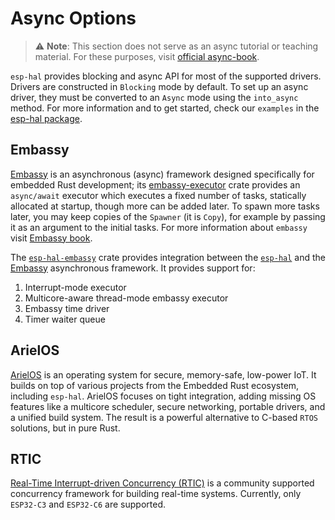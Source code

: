 # Async Options

> ⚠️ **Note**:  This section does not serve as an async tutorial or teaching material. For these purposes, visit [official async-book].

`esp-hal` provides blocking and async API for most of the supported drivers. Drivers are constructed in `Blocking` mode by default. To set up an async driver, they must be converted to an `Async` mode using the `into_async` method. For more information and to get started, check our `examples` in the [esp-hal package].

## Embassy

[Embassy] is an asynchronous (async) framework designed specifically for embedded Rust development; its [embassy-executor] crate provides an `async/await` executor which executes a fixed number of tasks, statically allocated at startup, though more can be added later. To spawn more tasks later, you may keep copies of the `Spawner` (it is `Copy`), for example by passing it as an argument to the initial tasks. For more information about `embassy` visit [Embassy book].

The [`esp-hal-embassy`][esp-hal-embassy] crate provides integration between the [`esp-hal`][esp-hal] and the [Embassy] asynchronous framework. It provides support for:

1. Interrupt-mode executor
2. Multicore-aware thread-mode embassy executor
3. Embassy time driver
4. Timer waiter queue

## ArielOS
[ArielOS] is an operating system for secure, memory-safe, low-power IoT. It builds on top of various projects from the Embedded Rust ecosystem, including `esp-hal`. ArielOS focuses on tight integration, adding missing OS features like a multicore scheduler, secure networking, portable drivers, and a unified build system. The result is a powerful alternative to C-based `RTOS` solutions, but in pure Rust.

## RTIC

[Real-Time Interrupt-driven Concurrency (RTIC)] is a community supported concurrency framework for building real-time systems. Currently, only `ESP32-C3` and `ESP32-C6` are supported. 


<!-- TODO: change ArielOS to crates.io link when it's ready -->
[official async-book]: https://rust-lang.github.io/async-book/
[Embassy]: https://embassy.dev
[embassy-executor]: https://crates.io/crates/embassy-executor
[esp-hal-embassy]: https://crates.io/crates/esp-hal-embassy
[esp-hal]: https://crates.io/crates/esp-hal
[Embassy book]: https://embassy.dev/book/
[esp-hal package]: https://github.com/esp-rs/esp-hal
[ArielOS]: https://github.com/ariel-os/ariel-os
[Real-Time Interrupt-driven Concurrency (RTIC)]: https://crates.io/crates/rtic
